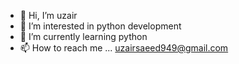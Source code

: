 - 👋 Hi, I’m uzair
- 👀 I’m interested in python development
- 🌱 I’m currently learning python
- 📫 How to reach me ...
uzairsaeed949@gmail.com

<!---
uzair123-ai/uzair123-ai is a ✨ special ✨ repository because its `README.md` (this file) appears on your GitHub profile.
You can click the Preview link to take a look at your changes.
--->
